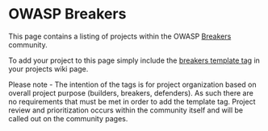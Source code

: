 # OWASP Breakers

This page contains a listing of projects within the OWASP
[Breakers](Breakers "wikilink") community.

To add your project to this page simply include the [breakers template
tag](Template:OWASP_Breakers "wikilink") in your projects wiki page.

Please note - The intention of the tags is for project organization
based on overall project purpose (builders, breakers, defenders). As
such there are no requirements that must be met in order to add the
template tag. Project review and prioritization occurs within the
community itself and will be called out on the community pages.